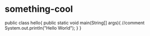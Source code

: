 # something-cool
public class hello{
  public static void main(String[] args){
  //comment
  System.out.println("Hello World");
  }
}
